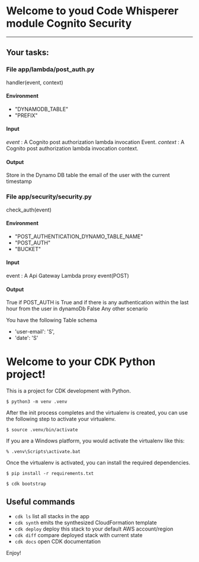 # Welcome to youd Code Whisperer module Cognito Security

---
## Your tasks:

### File app/lambda/post_auth.py

handler(event, context)

#### Environment
- "DYNAMODB_TABLE"
- "PREFIX"

#### Input
_event_ : A Cognito post authorization lambda invocation Event.
_context_ : A Cognito post authorization lambda invocation context.
#### Output
Store in the Dynamo DB table the email of the user with the current timestamp

### File app/security/security.py
check_auth(event)

#### Environment
- "POST_AUTHENTICATION_DYNAMO_TABLE_NAME"
- "POST_AUTH"
- "BUCKET"

#### Input
event : A Api Gateway Lambda proxy event(POST)
#### Output
True if POST_AUTH is True and if there is any authentication within the last hour from the user in dynamoDb
False Any other scenario

You have the following Table schema 
* 'user-email': 'S',
* 'date': 'S'

# Welcome to your CDK Python project!

This is a project for CDK development with Python.

```
$ python3 -m venv .venv
```

After the init process completes and the virtualenv is created, you can use the following
step to activate your virtualenv.

```
$ source .venv/bin/activate
```

If you are a Windows platform, you would activate the virtualenv like this:

```
% .venv\Scripts\activate.bat
```

Once the virtualenv is activated, you can install the required dependencies.

```
$ pip install -r requirements.txt
```

```
$ cdk bootstrap
```


## Useful commands

 * `cdk ls`          list all stacks in the app
 * `cdk synth`       emits the synthesized CloudFormation template
 * `cdk deploy`      deploy this stack to your default AWS account/region
 * `cdk diff`        compare deployed stack with current state
 * `cdk docs`        open CDK documentation

Enjoy!
